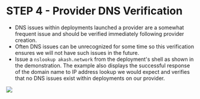 # STEP 4 - Provider DNS Verification

* DNS issues within deployments launched a provider are a somewhat frequent issue and should be verified immediately following provider creation.
* Often DNS issues can be unrecognized for some time so this verification ensures we will not have such issues in the future.
* Issue a `nslookup akash.network` from the deployment's shell as shown in the demonstration. The example also displays the successful response of the domain name to IP address lookup we would expect and verifies that no DNS issues exist within deployments on our provider.

![](../../../../.gitbook/assets/deploymentDNSLookup.png)
